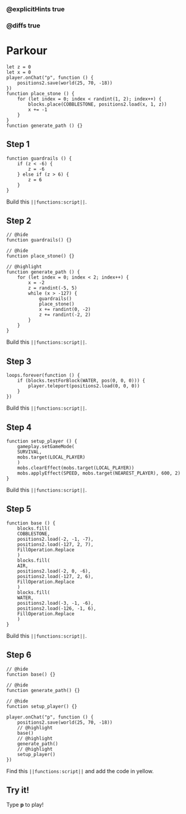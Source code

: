 ### @explicitHints true

### @diffs true

# Parkour



```template
let z = 0
let x = 0
player.onChat("p", function () {
    positions2.save(world(25, 70, -18))
})
function place_stone () {
    for (let index = 0; index < randint(1, 2); index++) {
        blocks.place(COBBLESTONE, positions2.load(x, 1, z))
        x += -1
    }
}
function generate_path () {}
```

## Step 1

```blocks
function guardrails () {
    if (z < -6) {
        z = -6
    } else if (z > 6) {
        z = 6
    }
}
```

Build this ``||functions:script||``.

## Step 2

```blocks
// @hide
function guardrails() {}

// @hide
function place_stone() {}

// @highlight
function generate_path () {
    for (let index = 0; index < 2; index++) {
        x = -2
        z = randint(-5, 5)
        while (x > -127) {
            guardrails()
            place_stone()
            x += randint(0, -2)
            z += randint(-2, 2)
        }
    }
}
```

Build this ``||functions:script||``.

## Step 3

```blocks
loops.forever(function () {
    if (blocks.testForBlock(WATER, pos(0, 0, 0))) {
        player.teleport(positions2.load(0, 0, 0))
    }
})
```

Build this ``||functions:script||``.

## Step 4

```blocks
function setup_player () {
    gameplay.setGameMode(
    SURVIVAL,
    mobs.target(LOCAL_PLAYER)
    )
    mobs.clearEffect(mobs.target(LOCAL_PLAYER))
    mobs.applyEffect(SPEED, mobs.target(NEAREST_PLAYER), 600, 2)
}
```

Build this ``||functions:script||``.

## Step 5

```blocks
function base () {
    blocks.fill(
    COBBLESTONE,
    positions2.load(-2, -1, -7),
    positions2.load(-127, 2, 7),
    FillOperation.Replace
    )
    blocks.fill(
    AIR,
    positions2.load(-2, 0, -6),
    positions2.load(-127, 2, 6),
    FillOperation.Replace
    )
    blocks.fill(
    WATER,
    positions2.load(-3, -1, -6),
    positions2.load(-126, -1, 6),
    FillOperation.Replace
    )
}
```

Build this ``||functions:script||``.


## Step 6

```blocks
// @hide
function base() {}

// @hide
function generate_path() {}

// @hide
function setup_player() {}

player.onChat("p", function () {
    positions2.save(world(25, 70, -18))
    // @highlight
    base()
    // @highlight
    generate_path()
    // @highlight
    setup_player()
})
```

Find this ``||functions:script||`` and add the code in yellow.

## Try it!

Type **p** to play!